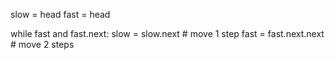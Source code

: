 slow = head
fast = head

while fast and fast.next:
    slow = slow.next       # move 1 step
    fast = fast.next.next  # move 2 steps